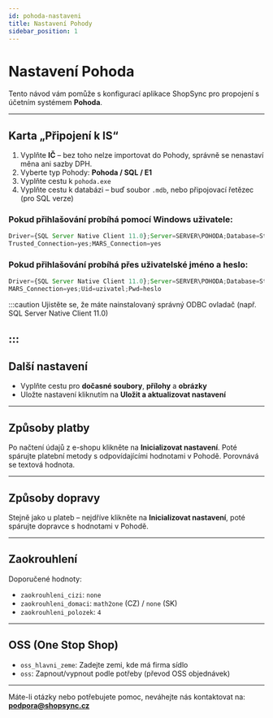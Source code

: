 ```yaml
---
id: pohoda-nastaveni
title: Nastavení Pohody
sidebar_position: 1
---
```


# Nastavení Pohoda

Tento návod vám pomůže s konfigurací aplikace ShopSync pro propojení s účetním systémem **Pohoda**.

---

## Karta „Připojení k IS“

1. Vyplňte **IČ** – bez toho nelze importovat do Pohody, správně se nenastaví měna ani sazby DPH.
2. Vyberte typ Pohody: **Pohoda / SQL / E1**
3. Vyplňte cestu k `pohoda.exe`
4. Vyplňte cestu k databázi – buď soubor `.mdb`, nebo připojovací řetězec (pro SQL verze)

### Pokud přihlašování probíhá pomocí Windows uživatele:

```js
Driver={SQL Server Native Client 11.0};Server=SERVER\POHODA;Database=StwPh_98765432_2013;
Trusted_Connection=yes;MARS_Connection=yes
```

### Pokud přihlašování probíhá přes uživatelské jméno a heslo:

```js
Driver={SQL Server Native Client 11.0};Server=SERVER\POHODA;Database=StwPh_98765432_2013;
MARS_Connection=yes;Uid=uzivatel;Pwd=heslo
```

:::caution Ujistěte se, že máte nainstalovaný správný ODBC ovladač (např. SQL Server Native Client 11.0)

:::
---

## Další nastavení

- Vyplňte cestu pro **dočasné soubory**, **přílohy** a **obrázky**
- Uložte nastavení kliknutím na **Uložit a aktualizovat nastavení**

---

## Způsoby platby

Po načtení údajů z e-shopu klikněte na **Inicializovat nastavení**. Poté spárujte platební metody s odpovídajícími hodnotami v Pohodě. Porovnává se textová hodnota.

---

## Způsoby dopravy

Stejně jako u plateb – nejdříve klikněte na **Inicializovat nastavení**, poté spárujte dopravce s hodnotami v Pohodě.

---

## Zaokrouhlení

Doporučené hodnoty:

- `zaokrouhleni_cizi`: `none`
- `zaokrouhleni_domaci`: `math2one` (CZ) / `none` (SK)
- `zaokrouhleni_polozek`: `4`

---

## OSS (One Stop Shop)

- `oss_hlavni_zeme`: Zadejte zemi, kde má firma sídlo
- `oss`: Zapnout/vypnout podle potřeby (převod OSS objednávek)

---

Máte-li otázky nebo potřebujete pomoc, neváhejte nás kontaktovat na: **podpora@shopsync.cz**
